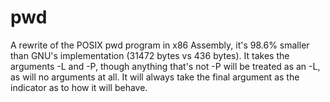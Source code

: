 pwd
===
A rewrite of the POSIX pwd program in x86 Assembly, it's 98.6% smaller than GNU's implementation (31472 bytes vs 436 bytes). It takes the arguments -L and -P, 
though anything that's not -P will be treated as an -L, as will no arguments at all. It will always take the final argument as the indicator as to how it will 
behave.
